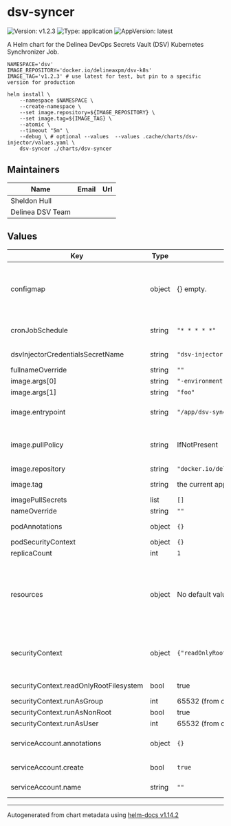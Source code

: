 # dsv-syncer

![Version: v1.2.3](https://img.shields.io/badge/Version-v1.2.3-informational?style=flat-square) ![Type: application](https://img.shields.io/badge/Type-application-informational?style=flat-square) ![AppVersion: latest](https://img.shields.io/badge/AppVersion-latest-informational?style=flat-square)

A Helm chart for the Delinea DevOps Secrets Vault (DSV) Kubernetes Synchronizer Job.

```shell
NAMESPACE='dsv'
IMAGE_REPOSITORY='docker.io/delineaxpm/dsv-k8s'
IMAGE_TAG='v1.2.3' # use latest for test, but pin to a specific version for production

helm install \
    --namespace $NAMESPACE \
    --create-namespace \
    --set image.repository=${IMAGE_REPOSITORY} \
    --set image.tag=${IMAGE_TAG} \
    --atomic \
    --timeout "5m" \
    --debug \ # optional --values  --values .cache/charts/dsv-injector/values.yaml \
    dsv-syncer ./charts/dsv-syncer
```

## Maintainers

| Name             | Email | Url |
| ---------------- | ----- | --- |
| Sheldon Hull     |       |     |
| Delinea DSV Team |       |     |

## Values

| Key                                    | Type   | Default                                                                                    | Description                                                                                                                                                                                                                                                                                                                                               |
| -------------------------------------- | ------ | ------------------------------------------------------------------------------------------ | --------------------------------------------------------------------------------------------------------------------------------------------------------------------------------------------------------------------------------------------------------------------------------------------------------------------------------------------------------- |
| configmap                              | object | {} empty.                                                                                  | configmap are configuration values for the app to load. All of these are defaulted in the template itself and only need be set if adjusting. Since the user for the container is nonroot, only edit if you know what you are doing. Boolean values should be passed quoted to avoid issues.                                                               |
| cronJobSchedule                        | string | `"* * * * *"`                                                                              | cronJobSchedule controls when the syncer runs; five asterisks means "every minute". See [cronjob](https://kubernetes.io/docs/concepts/workloads/controllers/cron-jobs/#cron-schedule-syntax) @default - every minute, ie '\* \* \* \* \*'                                                                                                                 |
| dsvInjectorCredentialsSecretName       | string | `"dsv-injector-credentials"`                                                               | dsvInjectorCredentialsSecretName is the name of thecredentialsJson secret from the dsv-injector                                                                                                                                                                                                                                                           |
| fullnameOverride                       | string | `""`                                                                                       |                                                                                                                                                                                                                                                                                                                                                           |
| image.args[0]                          | string | `"-environment"`                                                                           |                                                                                                                                                                                                                                                                                                                                                           |
| image.args[1]                          | string | `"foo"`                                                                                    |                                                                                                                                                                                                                                                                                                                                                           |
| image.entrypoint                       | string | `"/app/dsv-syncer"`                                                                        | Entrypoint is the path to the binary. Since the container image could contain multiple binaries, this makes sure it's correctly mapped to the binary.                                                                                                                                                                                                     |
| image.pullPolicy                       | string | IfNotPresent                                                                               | pullPolicy is the image pull policy. If running locally built images, you'll want to set to Never to ensure local loaded images are used. Local testing use: `Never`.                                                                                                                                                                                     |
| image.repository                       | string | `"docker.io/delineaxpm/dsv-k8s"`                                                           |                                                                                                                                                                                                                                                                                                                                                           |
| image.tag                              | string | the current app version/chart version                                                      | Overrides the image tag whose default is the chart appVersion. Local Testing: Use `latest`.                                                                                                                                                                                                                                                               |
| imagePullSecrets                       | list   | `[]`                                                                                       |                                                                                                                                                                                                                                                                                                                                                           |
| nameOverride                           | string | `""`                                                                                       |                                                                                                                                                                                                                                                                                                                                                           |
| podAnnotations                         | object | `{}`                                                                                       | default annotations to add @default - Adds `dsv-filter-name` to simplify log selector streaming                                                                                                                                                                                                                                                           |
| podSecurityContext                     | object | `{}`                                                                                       |                                                                                                                                                                                                                                                                                                                                                           |
| replicaCount                           | int    | `1`                                                                                        | replicaCount @default - 1                                                                                                                                                                                                                                                                                                                                 |
| resources                              | object | No default values, user must specify to set resource limits.                               | We usually recommend not to specify default resources and to leave this as a conscious choice for the user. This also increases chances charts run on environments with little resources, such as Minikube. If you do want to specify resources, uncomment the following lines, adjust them as necessary, and remove the curly braces after 'resources:'. |
| securityContext                        | object | `{"readOnlyRootFilesystem":true,"runAsGroup":65532,"runAsNonRoot":true,"runAsUser":65532}` | securityContext is the security context for the controller. This uses chainguard static nonroot based image. Reference: https://edu.chainguard.dev/chainguard/chainguard-images/reference/static/overview/                                                                                                                                                |
| securityContext.readOnlyRootFilesystem | bool   | true                                                                                       | readOnlyRootFilesystem is the read only root file system flag.                                                                                                                                                                                                                                                                                            |
| securityContext.runAsGroup             | int    | 65532 (from chainguard static image)                                                       | runAsGroup is the run as group.                                                                                                                                                                                                                                                                                                                           |
| securityContext.runAsNonRoot           | bool   | true                                                                                       | runAsNonRoot is the run as non root flag.                                                                                                                                                                                                                                                                                                                 |
| securityContext.runAsUser              | int    | 65532 (from chainguard static image)                                                       | runAsUser is the run as user.                                                                                                                                                                                                                                                                                                                             |
| serviceAccount.annotations             | object | `{}`                                                                                       | Annotations to add to the service account @default - Adds `dsv-filter-name` to simplify log selector streaming                                                                                                                                                                                                                                            |
| serviceAccount.create                  | bool   | `true`                                                                                     | Specifies whether a service account should be created @default - true                                                                                                                                                                                                                                                                                     |
| serviceAccount.name                    | string | `""`                                                                                       | If not set and create is true, a name is generated using the fullname template                                                                                                                                                                                                                                                                            |

---

Autogenerated from chart metadata using [helm-docs v1.14.2](https://github.com/norwoodj/helm-docs/releases/v1.14.2)
